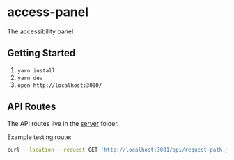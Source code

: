 # access-panel

The accessibility panel

## Getting Started

1. `yarn install`
1. `yarn dev`
1. `open http://localhost:3000/`

## API Routes

The API routes live in the [server](./server/) folder.

Example testing route: 

```sh
curl --location --request GET 'http://localhost:3001/api/request-path.json'
```
